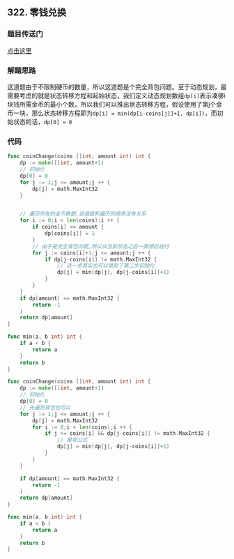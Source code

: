 ## 322. 零钱兑换

### 题目传送门

[点击这里](https://leetcode.cn/problems/coin-change/)

### 解题思路

这道题由于不限制硬币的数量，所以这道题是个完全背包问题。至于动态规划，最需要考虑的就是状态转移方程和起始状态，我们定义动态规划数组`dp[i]`表示凑够i块钱所需金币的最小个数，所以我们可以推出状态转移方程，假设使用了第j个金币一块，那么状态转移方程即为`dp[i] = min(dp[i-coins[j]]+1, dp[i])`，而初始状态的话，`dp[0] = 0`

### 代码

```go
func coinChange(coins []int, amount int) int {
    dp := make([]int, amount+1)
    // 初始化
    dp[0] = 0
    for j := 1;j <= amount;j ++ {
        dp[j] = math.MaxInt32
    }


    // 遍历所有的金币数额,这道题和遍历的顺序没有关系
    for i := 0;i < len(coins);i ++ {
        if coins[i] <= amount {
            dp[coins[i]] = 1
        }
        // 由于是完全背包问题,所以从当前状态之后一直想后进行
        for j := coins[i]+1;j <= amount;j ++ {
            if dp[j-coins[i]] != math.MaxInt32 {
                // 这一步其实也可以做到了第二步初始化
                dp[j] = min(dp[j], dp[j-coins[i]]+1)
            }
        }
    }
    if dp[amount] == math.MaxInt32 {
        return -1
    }
    return dp[amount]
}

func min(a, b int) int {
	if a < b {
		return a
	}
	return b
}
```

```go
func coinChange(coins []int, amount int) int {
    dp := make([]int, amount+1)
    // 初始化
    dp[0] = 0
    // 先遍历背包也可以
    for j := 1;j <= amount;j ++ {
        dp[j] = math.MaxInt32
        for i := 0;i < len(coins);i ++ {
            if j >= coins[i] && dp[j-coins[i]] != math.MaxInt32 {
				// 推导公式
				dp[j] = min(dp[j], dp[j-coins[i]]+1)
            }
        }
    }

    if dp[amount] == math.MaxInt32 {
        return -1
    }
    return dp[amount]
}

func min(a, b int) int {
	if a < b {
		return a
	}
	return b
}
```